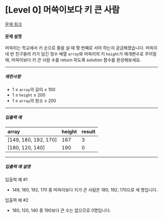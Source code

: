 # [Level 0] 머쓱이보다 키 큰 사람

[문제 링크](https://school.programmers.co.kr/learn/courses/30/lessons/120585)

#### 문제 설명

머쓱이는 학교에서 키 순으로 줄을 설 때 몇 번째로 서야 하는지 궁금해졌습니다. 머쓱이네 반 친구들의 키가 담긴 정수 배열 ```array```와 머쓱이의 키 ```height```가 매개변수로 주어질 때, 머쓱이보다 키 큰 사람 수를 return 하도록 solution 함수를 완성해보세요.

---

##### 제한사항

- 1 ≤ ```array```의 길이 ≤ 100
- 1 ≤ ```height``` ≤ 200
- 1 ≤ ```array```의 원소 ≤ 200

---

##### 입출력 예

|array|height|result|
|:---|:---|:---|
|[149, 180, 192, 170]|167|3|
|[180, 120, 140]|190|0|

---

##### 입출력 예 설명

입출력 예 #1

- 149, 180, 192, 170 중 머쓱이보다 키가 큰 사람은 180, 192, 170으로 세 명입니다.

입출력 예 #2

- 180, 120, 140 중 190보다 큰 수는 없으므로 0명입니다.
